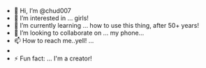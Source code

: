 - 👋 Hi, I’m @chud007 
- 👀 I’m interested in ... girls!
- 🌱 I’m currently learning ... how to use this thing, after 50+ years!
- 💞️ I’m looking to collaborate on ... my phone...
- 📫 How to reach me..yell! ...
- 
- ⚡ Fun fact: ... I'm a creator!

<!---
chud007/chud007 is a ✨ special ✨ repository because its `README.md` (this file) appears on your GitHub profile.
You can click the Preview link to take a look at your changes.
--->
